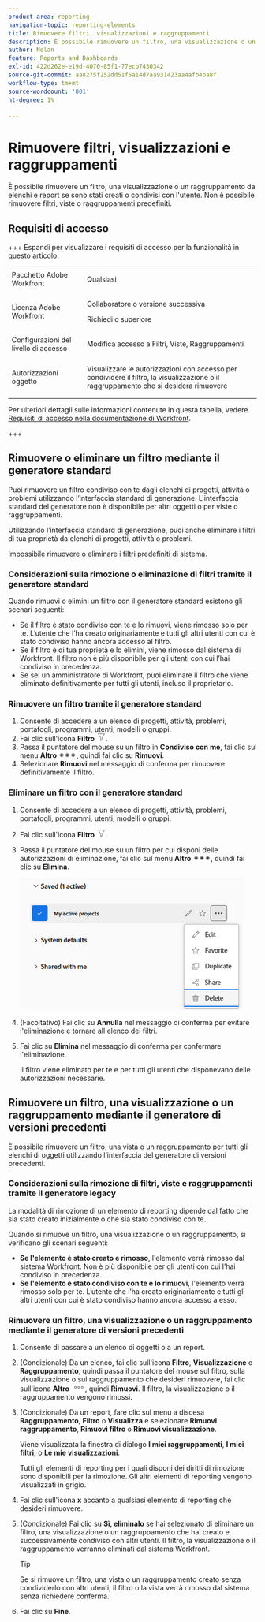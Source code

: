 ```yaml
---
product-area: reporting
navigation-topic: reporting-elements
title: Rimuovere filtri, visualizzazioni e raggruppamenti
description: È possibile rimuovere un filtro, una visualizzazione o un raggruppamento da elenchi e report se sono stati creati o condivisi con l'utente. Non è possibile rimuovere filtri, viste o raggruppamenti predefiniti.
author: Nolan
feature: Reports and Dashboards
exl-id: 422d262e-e19d-4070-85f1-77ecb7430342
source-git-commit: aa8275f252dd51f5a14d7aa931423aa4afb4ba8f
workflow-type: tm+mt
source-wordcount: '801'
ht-degree: 1%

---
```


# Rimuovere filtri, visualizzazioni e raggruppamenti

<!-- Audited: 11/2024 -->

È possibile rimuovere un filtro, una visualizzazione o un raggruppamento da elenchi e report se sono stati creati o condivisi con l&#39;utente. Non è possibile rimuovere filtri, viste o raggruppamenti predefiniti.

## Requisiti di accesso

+++ Espandi per visualizzare i requisiti di accesso per la funzionalità in questo articolo. 

<table style="table-layout:auto"> 
 <col> 
 <col> 
 <tbody> 
  <tr> 
   <td role="rowheader">Pacchetto Adobe Workfront</td> 
   <td> <p>Qualsiasi</p> </td> 
  </tr> 
  <tr> 
   <td role="rowheader">Licenza Adobe Workfront</strong></td> 
   <td> 
    <p>Collaboratore o versione successiva</p>
    <p>Richiedi o superiore</p>
   </td>
  </tr> 
  <tr> 
   <td role="rowheader">Configurazioni del livello di accesso</td> 
   <td> <p>Modifica accesso a Filtri, Viste, Raggruppamenti</p>
   </td> 
  </tr> 
  <tr> 
   <td role="rowheader">Autorizzazioni oggetto</td> 
    <td> <p>Visualizzare le autorizzazioni con accesso per condividere il filtro, la visualizzazione o il raggruppamento che si desidera rimuovere</p></td> 
   </td> 
  </tr> 
 </tbody> 
</table>

Per ulteriori dettagli sulle informazioni contenute in questa tabella, vedere [Requisiti di accesso nella documentazione di Workfront](/help/quicksilver/administration-and-setup/add-users/access-levels-and-object-permissions/access-level-requirements-in-documentation.md).

+++

## Rimuovere o eliminare un filtro mediante il generatore standard

Puoi rimuovere un filtro condiviso con te dagli elenchi di progetti, attività o problemi utilizzando l’interfaccia standard di generazione. L&#39;interfaccia standard del generatore non è disponibile per altri oggetti o per viste o raggruppamenti.

Utilizzando l’interfaccia standard di generazione, puoi anche eliminare i filtri di tua proprietà da elenchi di progetti, attività o problemi.

Impossibile rimuovere o eliminare i filtri predefiniti di sistema.

### Considerazioni sulla rimozione o eliminazione di filtri tramite il generatore standard

Quando rimuovi o elimini un filtro con il generatore standard esistono gli scenari seguenti:

* Se il filtro è stato condiviso con te e lo rimuovi, viene rimosso solo per te. L’utente che l’ha creato originariamente e tutti gli altri utenti con cui è stato condiviso hanno ancora accesso al filtro.
* Se il filtro è di tua proprietà e lo elimini, viene rimosso dal sistema di Workfront. Il filtro non è più disponibile per gli utenti con cui l’hai condiviso in precedenza.
* Se sei un amministratore di Workfront, puoi eliminare il filtro che viene eliminato definitivamente per tutti gli utenti, incluso il proprietario.

### Rimuovere un filtro tramite il generatore standard

1. Consente di accedere a un elenco di progetti, attività, problemi, portafogli, programmi, utenti, modelli o gruppi.
1. Fai clic sull&#39;icona **Filtro** ![Icona Filtro](assets/filter-nwepng.png).
1. Passa il puntatore del mouse su un filtro in **Condiviso con me**, fai clic sul menu **Altro** ![Altro](assets/more-icon-spectrum.png), quindi fai clic su **Rimuovi**.
1. Selezionare **Rimuovi** nel messaggio di conferma per rimuovere definitivamente il filtro.

### Eliminare un filtro con il generatore standard

1. Consente di accedere a un elenco di progetti, attività, problemi, portafogli, programmi, utenti, modelli o gruppi.
1. Fai clic sull&#39;icona **Filtro** ![Icona Filtro](assets/filter-nwepng.png).
1. Passa il puntatore del mouse su un filtro per cui disponi delle autorizzazioni di eliminazione, fai clic sul menu **Altro** ![Altro](assets/more-icon-spectrum.png), quindi fai clic su **Elimina**.

   ![Elimina filtro](assets/new-filters-more-menu-options-with-delete.png)

1. (Facoltativo) Fai clic su **Annulla** nel messaggio di conferma per evitare l&#39;eliminazione e tornare all&#39;elenco dei filtri.
1. Fai clic su **Elimina** nel messaggio di conferma per confermare l&#39;eliminazione.

   Il filtro viene eliminato per te e per tutti gli utenti che disponevano delle autorizzazioni necessarie.

## Rimuovere un filtro, una visualizzazione o un raggruppamento mediante il generatore di versioni precedenti

È possibile rimuovere un filtro, una vista o un raggruppamento per tutti gli elenchi di oggetti utilizzando l’interfaccia del generatore di versioni precedenti.

### Considerazioni sulla rimozione di filtri, viste e raggruppamenti tramite il generatore legacy

La modalità di rimozione di un elemento di reporting dipende dal fatto che sia stato creato inizialmente o che sia stato condiviso con te.

Quando si rimuove un filtro, una visualizzazione o un raggruppamento, si verificano gli scenari seguenti:

* **Se l&#39;elemento è stato creato e rimosso**, l&#39;elemento verrà rimosso dal sistema Workfront. Non è più disponibile per gli utenti con cui l’hai condiviso in precedenza.
* **Se l&#39;elemento è stato condiviso con te e lo rimuovi**, l&#39;elemento verrà rimosso solo per te. L’utente che l’ha creato originariamente e tutti gli altri utenti con cui è stato condiviso hanno ancora accesso a esso.

### Rimuovere un filtro, una visualizzazione o un raggruppamento mediante il generatore di versioni precedenti

1. Consente di passare a un elenco di oggetti o a un report.
1. (Condizionale) Da un elenco, fai clic sull&#39;icona **Filtro**, **Visualizzazione** o **Raggruppamento**, quindi passa il puntatore del mouse sul filtro, sulla visualizzazione o sul raggruppamento che desideri rimuovere, fai clic sull&#39;icona **Altro** ![Icona Altro](assets/more-icon.png), quindi **Rimuovi**. Il filtro, la visualizzazione o il raggruppamento vengono rimossi.
1. (Condizionale) Da un report, fare clic sul menu a discesa **Raggruppamento**, **Filtro** o **Visualizza** e selezionare **Rimuovi raggruppamento**, **Rimuovi filtro** o **Rimuovi visualizzazione**.

   Viene visualizzata la finestra di dialogo **I miei raggruppamenti**, **I miei filtri,** o **Le mie visualizzazioni**.

   Tutti gli elementi di reporting per i quali disponi dei diritti di rimozione sono disponibili per la rimozione. Gli altri elementi di reporting vengono visualizzati in grigio.

1. Fai clic sull&#39;icona **x** accanto a qualsiasi elemento di reporting che desideri rimuovere.
1. (Condizionale) Fai clic su **Sì, eliminalo** se hai selezionato di eliminare un filtro, una visualizzazione o un raggruppamento che hai creato e successivamente condiviso con altri utenti. Il filtro, la visualizzazione o il raggruppamento verranno eliminati dal sistema Workfront.

   >[!TIP]
   >
   >Se si rimuove un filtro, una vista o un raggruppamento creato senza condividerlo con altri utenti, il filtro o la vista verrà rimosso dal sistema senza richiedere conferma.

1. Fai clic su **Fine**.

